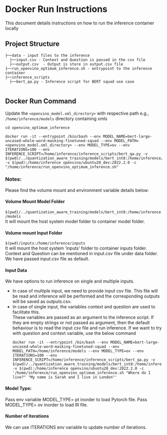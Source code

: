 # Docker Run Instructions
This document details instructions on how to run the inference container locally

## Project Structure 
```
├──data - input files to the inference
  ├──input.csv - Context and Question is passed in the csv file
  ├──output.csv  - Output is store in output.csv file
├──run_openvino_optimum_inference.sh - entrypoint to the inference container 
├──inference_scripts 
  ├──bert_qa.py - Inference script for BERT squad use case
 
```

## Docker Run Command
Update the  `<openvino_model.xml_directory>`  with respective path e.g., `/home/inference/models`  directory containing xmls
    
   ```
   cd openvino_optimum_inference
    
   docker run -it --entrypoint /bin/bash --env MODEL_NAME=bert-large-uncased-whole-word-masking-finetuned-squad --env MODEL_PATH=<openvino_model.xml_directory> --env MODEL_TYPE=ov --env ITERATIONS=100 --env INFERENCE_SCRIPT=/home/inference/inference_scripts/bert_qa.py -v  $(pwd)/../quantization_aware_training/models/bert_int8:/home/inference/models -v $(pwd):/home/inference openvino/ubuntu20_dev:2022.2.0 -c "/home/inference/run_openvino_optimum_inference.sh"
   ```
### **Notes**:  
Please find the volume mount and environment variable details below:

#### **Volume Mount Model Folder**
`$(pwd)/../quantization_aware_training/models/bert_int8:/home/inference/models`  
It will mount the host system model folder to container model folder.

#### **Volume mount Input Folder**
`$(pwd)/inputs:/home/inference/inputs`  
It will mount the host system ‘inputs’ folder to container inputs folder.
Context and Question can be mentioned in input.csv file under data folder. We have passed input.csv file as default.

#### **Input Data**
We have options to run inference on single and multiple inputs.  
- In case of multiple input, we need to provide input csv file. 
This file will be read and inference will be performed and the corresponding outputs will be saved as outputs.csv.  
- In case of single input, the variables context and question are used to facilitate this.  
  These variables are passed as an argument to the inference script. If they are empty strings or not passed as argument, then the default behaviour is to read the input csv file and run inference. If we want to try with question and context variable, use the below command
     ```  
     docker run -it --entrypoint /bin/bash --env MODEL_NAME=bert-large-uncased-whole-word-masking-finetuned-squad --env MODEL_PATH=/home/inference/models --env MODEL_TYPE=ov --env ITERATIONS=100 --env INFERENCE_SCRIPT=/home/inference/inference_scripts/bert_qa.py -v  $(pwd)/../quantization_aware_training/models/bert_int8:/home/inference/models -v $(pwd):/home/inference openvino/ubuntu20_dev:2022.2.0 -c '/home/inference/run_openvino_optimum_inference.sh "Where do I live?" "My name is Sarah and I live in London"'  
     ```

#### **Model Type:**
Pass env variable MODEL_TYPE= pt inorder to load Pytorch file.
Pass MODEL_TYPE= ov inorder to load IR file.

#### **Number of iterations**
We can use ITERATIONS env variable to update number of iterations.

